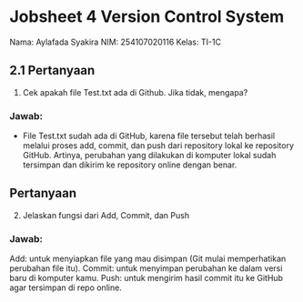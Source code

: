 # Jobsheet 4 Version Control System 
Nama: Aylafada Syakira
NIM: 254107020116
Kelas: TI-1C

## 2.1 Pertanyaan 
1. Cek apakah file Test.txt ada di Github. Jika tidak, mengapa?
### Jawab: 
- File Test.txt sudah ada di GitHub, karena file tersebut telah berhasil melalui proses add, commit, dan push dari repository lokal ke repository GitHub.
Artinya, perubahan yang dilakukan di komputer lokal sudah tersimpan dan dikirim ke repository online dengan benar.

## Pertanyaan
2. Jelaskan fungsi dari Add, Commit, dan Push
### Jawab:
Add: untuk menyiapkan file yang mau disimpan (Git mulai memperhatikan perubahan file itu).
Commit: untuk menyimpan perubahan ke dalam versi baru di komputer kamu.
Push: untuk mengirim hasil commit itu ke GitHub agar tersimpan di repo online.
